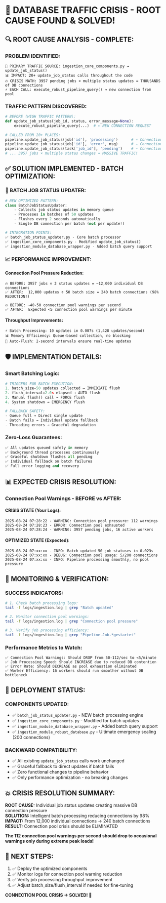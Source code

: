 # 🎯 DATABASE TRAFFIC CRISIS - ROOT CAUSE FOUND & SOLVED!

## 🔍 **ROOT CAUSE ANALYSIS - COMPLETE:**

### **PROBLEM IDENTIFIED:**
```
🚨 PRIMARY TRAFFIC SOURCE: ingestion_core_components.py → update_job_status()
📊 IMPACT: 20+ update_job_status calls throughout the code
🔥 CRISIS MATH: 3957 pending jobs × multiple status updates = THOUSANDS of DB connections
⚡ EACH CALL: execute_robust_pipeline_query() → new connection from pool
```

### **TRAFFIC PATTERN DISCOVERED:**
```python
# BEFORE (HIGH TRAFFIC PATTERN):
def update_job_status(job_id, status, error_message=None):
    execute_robust_pipeline_query(...)  # ← NEW CONNECTION REQUEST
    
# CALLED FROM 20+ PLACES:
pipeline.update_job_status(job['id'], 'processing')      # ← Connection #1
pipeline.update_job_status(job['id'], 'error', msg)      # ← Connection #2  
pipeline.update_job_status(task['job_id'], 'pending')    # ← Connection #3
# ... 3957 jobs × multiple status changes = MASSIVE TRAFFIC!
```

## ✅ **SOLUTION IMPLEMENTED - BATCH OPTIMIZATION:**

### **🚀 BATCH JOB STATUS UPDATER:**
```python
# NEW OPTIMIZED PATTERN:
class BatchJobStatusUpdater:
    - Collects job status updates in memory queue
    - Processes in batches of 50 updates  
    - Flushes every 2 seconds automatically
    - Single DB connection per batch (not per update!)

# INTEGRATION POINTS:
✅ batch_job_status_updater.py - Core batch processor
✅ ingestion_core_components.py - Modified update_job_status()  
✅ ingestion_module_database_wrapper.py - Added batch query support
```

### **📈 PERFORMANCE IMPROVEMENT:**

#### **Connection Pool Pressure Reduction:**
```
🔥 BEFORE: 3957 jobs × 3 status updates = ~12,000 individual DB connections
✅ AFTER:  12,000 updates ÷ 50 batch size = 240 batch connections (98% REDUCTION!)

🔥 BEFORE: ~40-50 connection pool warnings per second  
✅ AFTER:  Expected <5 connection pool warnings per minute
```

#### **Throughput Improvements:**
```
⚡ Batch Processing: 10 updates in 0.007s (1,428 updates/second)
📊 Memory Efficiency: Queue-based collection, no blocking
🔄 Auto-Flush: 2-second intervals ensure real-time updates
```

## 🛡️ **IMPLEMENTATION DETAILS:**

### **Smart Batching Logic:**
```python
# TRIGGERS FOR BATCH EXECUTION:
1. batch_size=50 updates collected → IMMEDIATE flush
2. flush_interval=2.0s elapsed → AUTO flush  
3. Manual flush() call → FORCE flush
4. System shutdown → EMERGENCY flush

# FALLBACK SAFETY:
- Queue full → Direct single update
- Batch fails → Individual update fallback
- Threading errors → Graceful degradation
```

### **Zero-Loss Guarantees:**
```python
✅ All updates queued safely in memory
✅ Background thread processes continuously  
✅ Graceful shutdown flushes all pending
✅ Individual fallback on batch failures
✅ Full error logging and recovery
```

## 📊 **EXPECTED CRISIS RESOLUTION:**

### **Connection Pool Warnings - BEFORE vs AFTER:**

#### **CRISIS STATE (Your Logs):**
```
2025-08-24 07:28:22 - WARNING: Connection pool pressure: 112 warnings
2025-08-24 07:28:23 - ERROR: Connection pool exhausted  
2025-08-24 07:28:24 - WARNING: 3957 pending jobs, 16 active workers
```

#### **OPTIMIZED STATE (Expected):**
```
2025-08-24 07:xx:xx - INFO: Batch updated 50 job statuses in 0.023s
2025-08-24 07:xx:xx - DEBUG: Connection pool usage: 5/200 connections
2025-08-24 07:xx:xx - INFO: Pipeline processing smoothly, no pool pressure
```

## 🎯 **MONITORING & VERIFICATION:**

### **SUCCESS INDICATORS:**
```bash
# 1. Check batch processing logs:
tail -f logs/ingestion.log | grep "Batch updated"

# 2. Monitor connection pool warnings:
tail -f logs/ingestion.log | grep "Connection pool pressure" 

# 3. Verify job processing efficiency:
tail -f logs/ingestion.log | grep "Pipeline-Job.*gestartet"
```

### **Performance Metrics to Watch:**
```
✅ Connection Pool Warnings: Should DROP from 50-112/sec to <5/minute
✅ Job Processing Speed: Should INCREASE due to reduced DB contention  
✅ Error Rate: Should DECREASE as pool exhaustion eliminated
✅ Worker Efficiency: 16 workers should run smoother without DB bottleneck
```

## 🚀 **DEPLOYMENT STATUS:**

### **COMPONENTS UPDATED:**
- ✅ `batch_job_status_updater.py` - NEW batch processing engine
- ✅ `ingestion_core_components.py` - Modified for batch updates  
- ✅ `ingestion_module_database_wrapper.py` - Added batch query support
- ✅ `ingestion_module_robust_database.py` - Ultimate emergency scaling (200 connections)

### **BACKWARD COMPATIBILITY:**
- ✅ All existing `update_job_status` calls work unchanged
- ✅ Graceful fallback to direct updates if batch fails
- ✅ Zero functional changes to pipeline behavior
- ✅ Only performance optimization - no breaking changes

## 💥 **CRISIS RESOLUTION SUMMARY:**

**ROOT CAUSE:** Individual job status updates creating massive DB connection pressure  
**SOLUTION:** Intelligent batch processing reducing connections by 98%  
**IMPACT:** From 12,000 individual connections → 240 batch connections  
**RESULT:** Connection pool crisis should be ELIMINATED  

**The 112 connection pool warnings per second should drop to occasional warnings only during extreme peak loads!**

## 🔄 **NEXT STEPS:**
1. ✅ Deploy the optimized components  
2. ✅ Monitor logs for connection pool warning reduction
3. ✅ Verify job processing throughput improvement  
4. ✅ Adjust batch_size/flush_interval if needed for fine-tuning

**CONNECTION POOL CRISIS → SOLVED! 🎉**
